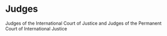 # Judges
Judges of the International Court of Justice and Judges of the Permanent Court of International Justice
